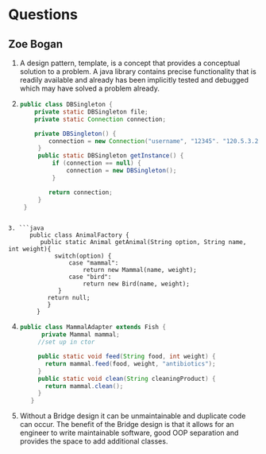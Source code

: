 # Questions
## Zoe Bogan

1. A design pattern, template, is a concept that provides a conceptual solution to a problem. A java library contains precise functionality that is readily available and already has been implicitly tested and debugged which may have solved a problem already.

2. ```java
   public class DBSingleton {
       private static DBSingleton file;
       private static Connection connection;
   
       private DBSingleton() {
           connection = new Connection("username", "12345". "120.5.3.2");
        }
        public static DBSingleton getInstance() {
            if (connection == null) {
                connection = new DBSingleton();
            }

           return connection;
        }
    }
```

3. ```java
      public class AnimalFactory {
         public static Animal getAnimal(String option, String name, int weight){
             switch(option) {
                 case "mammal":
                     return new Mammal(name, weight);
                 case "bird":
                     return new Bird(name, weight);
              }
           return null;
           }
        }
   ```

4. ```java
   public class MammalAdapter extends Fish {
         private Mammal mammal;
        //set up in ctor

        public static void feed(String food, int weight) {
          return mammal.feed(food, weight, "antibiotics");
        }
        public static void clean(String cleaningProduct) {
          return mammal.clean();
        }
      }
   ```
   
5. Without a Bridge design it can be unmaintainable and duplicate code can occur. The benefit of the Bridge design is that it allows for an engineer to write maintainable software, good OOP separation and provides the space to add additional classes.
